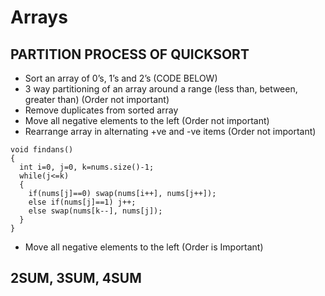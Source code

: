 # Arrays

## PARTITION PROCESS OF QUICKSORT
- Sort an array of 0’s, 1’s and 2’s   (CODE BELOW)
- 3 way partitioning of an array around a range (less than, between, greater than) (Order not important)
- Remove duplicates from sorted array
- Move all negative elements to the left (Order not important)
- Rearrange array in alternating +ve and -ve items (Order not important)

```
void findans()
{
  int i=0, j=0, k=nums.size()-1;
  while(j<=k)
  {
    if(nums[j]==0) swap(nums[i++], nums[j++]);
    else if(nums[j]==1) j++;
    else swap(nums[k--], nums[j]);
  }
}
```
- Move all negative elements to the left (Order is Important)

## 2SUM, 3SUM, 4SUM
